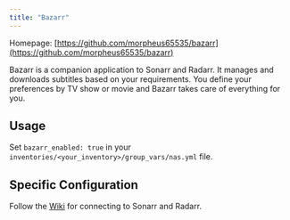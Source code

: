 ```yaml
---
title: "Bazarr"
---
```


Homepage: [https://github.com/morpheus65535/bazarr](https://github.com/morpheus65535/bazarr)

Bazarr is a companion application to Sonarr and Radarr. It manages and downloads subtitles based on your requirements. You define your preferences by TV show or movie and Bazarr takes care of everything for you.

## Usage

Set `bazarr_enabled: true` in your `inventories/<your_inventory>/group_vars/nas.yml` file.

## Specific Configuration

Follow the [Wiki](https://github.com/morpheus65535/bazarr/wiki) for connecting to Sonarr and Radarr.
